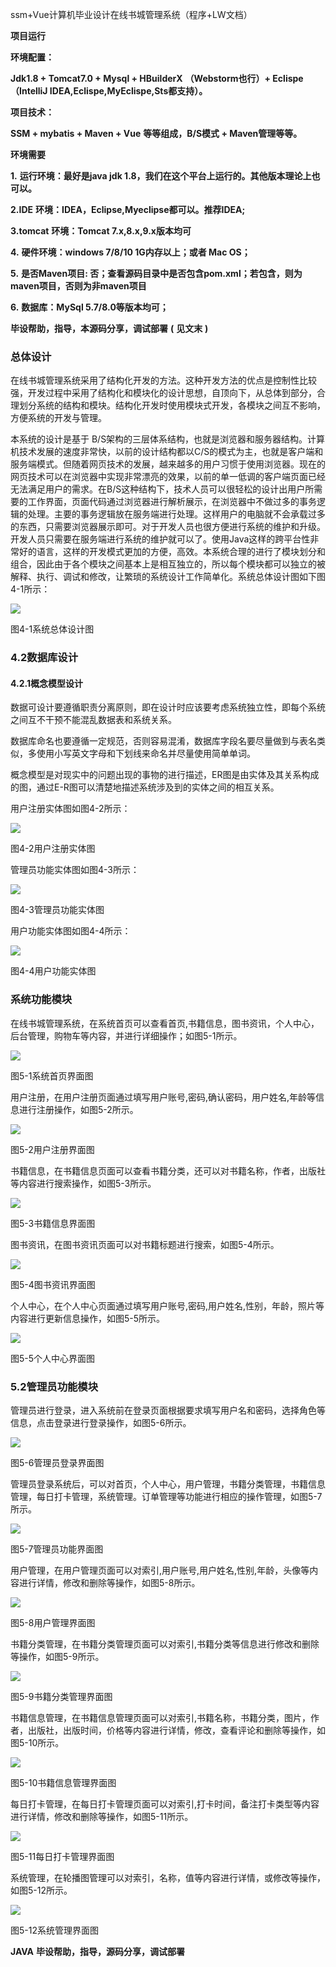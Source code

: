 ssm+Vue计算机毕业设计在线书城管理系统（程序+LW文档）

**项目运行**

**环境配置：**

**Jdk1.8 + Tomcat7.0 + Mysql + HBuilderX** **（Webstorm也行）+ Eclispe（IntelliJ
IDEA,Eclispe,MyEclispe,Sts都支持）。**

**项目技术：**

**SSM + mybatis + Maven + Vue** **等等组成，B/S模式 + Maven管理等等。**

**环境需要**

**1.** **运行环境：最好是java jdk 1.8，我们在这个平台上运行的。其他版本理论上也可以。**

**2.IDE** **环境：IDEA，Eclipse,Myeclipse都可以。推荐IDEA;**

**3.tomcat** **环境：Tomcat 7.x,8.x,9.x版本均可**

**4.** **硬件环境：windows 7/8/10 1G内存以上；或者 Mac OS；**

**5.** **是否Maven项目: 否；查看源码目录中是否包含pom.xml；若包含，则为maven项目，否则为非maven项目**

**6.** **数据库：MySql 5.7/8.0等版本均可；**

**毕设帮助，指导，本源码分享，调试部署** **(** **见文末** **)**

### 总体设计

在线书城管理系统采用了结构化开发的方法。这种开发方法的优点是控制性比较强，开发过程中采用了结构化和模块化的设计思想，自顶向下，从总体到部分，合理划分系统的结构和模块。结构化开发时使用模块式开发，各模块之间互不影响，方便系统的开发与管理。

本系统的设计是基于
B/S架构的三层体系结构，也就是浏览器和服务器结构。计算机技术发展的速度非常快，以前的设计结构都以C/S的模式为主，也就是客户端和服务端模式。但随着网页技术的发展，越来越多的用户习惯于使用浏览器。现在的网页技术可以在浏览器中实现非常漂亮的效果，以前的单一低调的客户端页面已经无法满足用户的需求。在B/S这种结构下，技术人员可以很轻松的设计出用户所需要的工作界面，页面代码通过浏览器进行解析展示，在浏览器中不做过多的事务逻辑的处理。主要的事务逻辑放在服务端进行处理。这样用户的电脑就不会承载过多的东西，只需要浏览器展示即可。对于开发人员也很方便进行系统的维护和升级。开发人员只需要在服务端进行系统的维护就可以了。使用Java这样的跨平台性非常好的语言，这样的开发模式更加的方便，高效。本系统合理的进行了模块划分和组合，因此由于各个模块之间基本上是相互独立的，所以每个模块都可以独立的被解释、执行、调试和修改，让繁琐的系统设计工作简单化。系统总体设计图如下图4-1所示：

![](./res/aab2f614016647f882f6fbd3a4722f9a.png)

图4-1系统总体设计图

### 4.2数据库设计

#### 4.2.1概念模型设计

数据可设计要遵循职责分离原则，即在设计时应该要考虑系统独立性，即每个系统之间互不干预不能混乱数据表和系统关系。

数据库命名也要遵循一定规范，否则容易混淆，数据库字段名要尽量做到与表名类似，多使用小写英文字母和下划线来命名并尽量使用简单单词。

概念模型是对现实中的问题出现的事物的进行描述，ER图是由实体及其关系构成的图，通过E-R图可以清楚地描述系统涉及到的实体之间的相互关系。

用户注册实体图如图4-2所示：

![](./res/db7106cc182b45a29b03d2ecf97dc975.png)

图4-2用户注册实体图

管理员功能实体图如图4-3所示：

![](./res/10cd16bc71dd4b54950f2af994f0cb15.png)

图4-3管理员功能实体图

用户功能实体图如图4-4所示：

![](./res/081542e50f3e4da7beac3c33b17795d0.png)

图4-4用户功能实体图

### 系统功能模块

在线书城管理系统，在系统首页可以查看首页,书籍信息，图书资讯，个人中心，后台管理，购物车等内容，并进行详细操作；如图5-1所示。

![](./res/065cb9e3b3f543abbc7edcff80ec58a2.png)

图5-1系统首页界面图

用户注册，在用户注册页面通过填写用户账号,密码,确认密码，用户姓名,年龄等信息进行注册操作，如图5-2所示。

![](./res/1dd1199a35d243089edd87fe886d139f.png)

图5-2用户注册界面图

书籍信息，在书籍信息页面可以查看书籍分类，还可以对书籍名称，作者，出版社等内容进行搜索操作，如图5-3所示。

![](./res/3ed8336372f64b4e90c629636e20d2a6.png)

图5-3书籍信息界面图

图书资讯，在图书资讯页面可以对书籍标题进行搜索，如图5-4所示。

![](./res/6d17284930684baa9de15e3bd80551c6.png)

图5-4图书资讯界面图

个人中心，在个人中心页面通过填写用户账号,密码,用户姓名,性别，年龄，照片等内容进行更新信息操作，如图5-5所示。

![](./res/704b7cd058e54242b9d63ce36806c546.png)

图5-5个人中心界面图

### 5.2管理员功能模块

管理员进行登录，进入系统前在登录页面根据要求填写用户名和密码，选择角色等信息，点击登录进行登录操作，如图5-6所示。

![](./res/ce895ad235774b0e96f5ec54b42884f8.png)

图5-6管理员登录界面图

管理员登录系统后，可以对首页，个人中心，用户管理，书籍分类管理，书籍信息管理，每日打卡管理，系统管理。订单管理等功能进行相应的操作管理，如图5-7所示。

![](./res/c4c11fac9b73408397b1dc7ecf208311.png)

图5-7管理员功能界面图

用户管理，在用户管理页面可以对索引,用户账号,用户姓名,性别,年龄，头像等内容进行详情，修改和删除等操作，如图5-8所示。

![](./res/bcc761bf800243a3af9af554e07354f3.png)

图5-8用户管理界面图

书籍分类管理，在书籍分类管理页面可以对索引,书籍分类等信息进行修改和删除等操作，如图5-9所示。

![](./res/b788927e15e64e48b0df8eeff030bdc8.png)

图5-9书籍分类管理界面图

书籍信息管理，在书籍信息管理页面可以对索引,书籍名称，书籍分类，图片，作者，出版社，出版时间，价格等内容进行详情，修改，查看评论和删除等操作，如图5-10所示。

![](./res/d2269d777d994d1e97e528971f26c800.png)

图5-10书籍信息管理界面图

每日打卡管理，在每日打卡管理页面可以对索引,打卡时间，备注打卡类型等内容进行详情，修改和删除等操作，如图5-11所示。

![](./res/446b709a5a694d3a92f372cb5bfce301.png)

图5-11每日打卡管理界面图

系统管理，在轮播图管理可以对索引，名称，值等内容进行详情，或修改等操作，如图5-12所示。

![](./res/2165cc8a8ba04d1e86757bd92f3de1c3.png)

图5-12系统管理界面图

**JAVA** **毕设帮助，指导，源码分享，调试部署**

